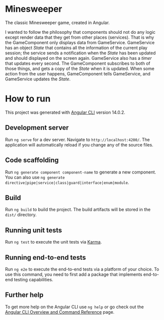 # Minesweeper

The classic Minesweeper game, created in Angular.

I wanted to follow the philosophy that components should not do any logic except render data that they get from other places (services). That is why the GameComponent only displays data from GameService. GameService has an object *State* that contains all the information of the current play session; the service sends a notification when the *State* has been updated and should displayed on the screen again. GameService also has a *timer* that updates every second. The GameComponent subscribes to both of those things, and gets a copy of the *State* when it is updated. When some action from the user happens, GameComponent tells GameService, and GameService updates the *State*.

# How to run

This project was generated with [Angular CLI](https://github.com/angular/angular-cli) version 14.0.2.

## Development server

Run `ng serve` for a dev server. Navigate to `http://localhost:4200/`. The application will automatically reload if you change any of the source files.

## Code scaffolding

Run `ng generate component component-name` to generate a new component. You can also use `ng generate directive|pipe|service|class|guard|interface|enum|module`.

## Build

Run `ng build` to build the project. The build artifacts will be stored in the `dist/` directory.

## Running unit tests

Run `ng test` to execute the unit tests via [Karma](https://karma-runner.github.io).

## Running end-to-end tests

Run `ng e2e` to execute the end-to-end tests via a platform of your choice. To use this command, you need to first add a package that implements end-to-end testing capabilities.

## Further help

To get more help on the Angular CLI use `ng help` or go check out the [Angular CLI Overview and Command Reference](https://angular.io/cli) page.
